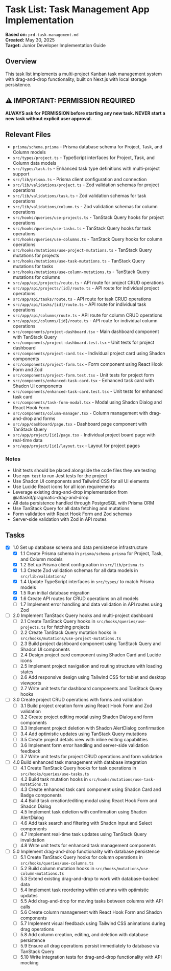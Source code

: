 # Task List: Task Management App Implementation

**Based on:** `prd-task-management.md`  
**Created:** May 30, 2025  
**Target:** Junior Developer Implementation Guide

## Overview

This task list implements a multi-project Kanban task management system with drag-and-drop functionality, built on Next.js with local storage persistence.

## ⚠️ IMPORTANT: PERMISSION REQUIRED

**ALWAYS ask for PERMISSION before starting any new task. NEVER start a new task without explicit user approval.**

## Relevant Files

- `prisma/schema.prisma` - Prisma database schema for Project, Task, and Column models
- `src/types/project.ts` - TypeScript interfaces for Project, Task, and Column data models
- `src/types/task.ts` - Enhanced task type definitions with multi-project support
- `src/lib/prisma.ts` - Prisma client configuration and connection
- `src/lib/validations/project.ts` - Zod validation schemas for project operations
- `src/lib/validations/task.ts` - Zod validation schemas for task operations
- `src/lib/validations/column.ts` - Zod validation schemas for column operations
- `src/hooks/queries/use-projects.ts` - TanStack Query hooks for project operations
- `src/hooks/queries/use-tasks.ts` - TanStack Query hooks for task operations
- `src/hooks/queries/use-columns.ts` - TanStack Query hooks for column operations
- `src/hooks/mutations/use-project-mutations.ts` - TanStack Query mutations for projects
- `src/hooks/mutations/use-task-mutations.ts` - TanStack Query mutations for tasks
- `src/hooks/mutations/use-column-mutations.ts` - TanStack Query mutations for columns
- `src/app/api/projects/route.ts` - API route for project CRUD operations
- `src/app/api/projects/[id]/route.ts` - API route for individual project operations
- `src/app/api/tasks/route.ts` - API route for task CRUD operations
- `src/app/api/tasks/[id]/route.ts` - API route for individual task operations
- `src/app/api/columns/route.ts` - API route for column CRUD operations
- `src/app/api/columns/[id]/route.ts` - API route for individual column operations
- `src/components/project-dashboard.tsx` - Main dashboard component with TanStack Query
- `src/components/project-dashboard.test.tsx` - Unit tests for project dashboard
- `src/components/project-card.tsx` - Individual project card using Shadcn components
- `src/components/project-form.tsx` - Form component using React Hook Form and Zod
- `src/components/project-form.test.tsx` - Unit tests for project form
- `src/components/enhanced-task-card.tsx` - Enhanced task card with Shadcn UI components
- `src/components/enhanced-task-card.test.tsx` - Unit tests for enhanced task card
- `src/components/task-form-modal.tsx` - Modal using Shadcn Dialog and React Hook Form
- `src/components/column-manager.tsx` - Column management with drag-and-drop and forms
- `src/app/dashboard/page.tsx` - Dashboard page component with TanStack Query
- `src/app/project/[id]/page.tsx` - Individual project board page with real-time data
- `src/app/project/[id]/layout.tsx` - Layout for project pages

### Notes

- Unit tests should be placed alongside the code files they are testing
- Use `npm test` to run Jest tests for the project
- Use Shadcn UI components and Tailwind CSS for all UI elements
- Use Lucide React icons for all icon requirements
- Leverage existing drag-and-drop implementation from @atlaskit/pragmatic-drag-and-drop
- All data persistence handled through PostgreSQL with Prisma ORM
- Use TanStack Query for all data fetching and mutations
- Form validation with React Hook Form and Zod schemas
- Server-side validation with Zod in API routes

## Tasks

- [x] 1.0 Set up database schema and data persistence infrastructure
  - [x] 1.1 Create Prisma schema in `prisma/schema.prisma` for Project, Task, and Column models
  - [x] 1.2 Set up Prisma client configuration in `src/lib/prisma.ts`
  - [x] 1.3 Create Zod validation schemas for all data models in `src/lib/validations/`
  - [x] 1.4 Update TypeScript interfaces in `src/types/` to match Prisma models
  - [x] 1.5 Run initial database migration
  - [x] 1.6 Create API routes for CRUD operations on all models
  - [ ] 1.7 Implement error handling and data validation in API routes using Zod

- [ ] 2.0 Implement TanStack Query hooks and multi-project dashboard
  - [ ] 2.1 Create TanStack Query hooks in `src/hooks/queries/use-projects.ts` for fetching projects
  - [ ] 2.2 Create TanStack Query mutation hooks in `src/hooks/mutations/use-project-mutations.ts`
  - [ ] 2.3 Build project dashboard component using TanStack Query and Shadcn UI components
  - [ ] 2.4 Design project card component using Shadcn Card and Lucide icons
  - [ ] 2.5 Implement project navigation and routing structure with loading states
  - [ ] 2.6 Add responsive design using Tailwind CSS for tablet and desktop viewports
  - [ ] 2.7 Write unit tests for dashboard components and TanStack Query hooks

- [ ] 3.0 Create project CRUD operations with forms and validation
  - [ ] 3.1 Build project creation form using React Hook Form and Zod validation
  - [ ] 3.2 Create project editing modal using Shadcn Dialog and form components
  - [ ] 3.3 Implement project deletion with Shadcn AlertDialog confirmation
  - [ ] 3.4 Add optimistic updates using TanStack Query mutations
  - [ ] 3.5 Create project details view with inline editing capabilities
  - [ ] 3.6 Implement form error handling and server-side validation feedback
  - [ ] 3.7 Write unit tests for project CRUD operations and form validation

- [ ] 4.0 Build enhanced task management with database integration
  - [ ] 4.1 Create TanStack Query hooks for task operations in `src/hooks/queries/use-tasks.ts`
  - [ ] 4.2 Build task mutation hooks in `src/hooks/mutations/use-task-mutations.ts`
  - [ ] 4.3 Create enhanced task card component using Shadcn Card and Badge components
  - [ ] 4.4 Build task creation/editing modal using React Hook Form and Shadcn Dialog
  - [ ] 4.5 Implement task deletion with confirmation using Shadcn AlertDialog
  - [ ] 4.6 Add task search and filtering with Shadcn Input and Select components
  - [ ] 4.7 Implement real-time task updates using TanStack Query invalidation
  - [ ] 4.8 Write unit tests for enhanced task management components

- [ ] 5.0 Implement drag-and-drop functionality with database persistence
  - [ ] 5.1 Create TanStack Query hooks for column operations in `src/hooks/queries/use-columns.ts`
  - [ ] 5.2 Build column mutation hooks in `src/hooks/mutations/use-column-mutations.ts`
  - [ ] 5.3 Extend existing drag-and-drop to work with database-backed data
  - [ ] 5.4 Implement task reordering within columns with optimistic updates
  - [ ] 5.5 Add drag-and-drop for moving tasks between columns with API calls
  - [ ] 5.6 Create column management with React Hook Form and Shadcn components
  - [ ] 5.7 Implement visual feedback using Tailwind CSS animations during drag operations
  - [ ] 5.8 Add column creation, editing, and deletion with database persistence
  - [ ] 5.9 Ensure all drag operations persist immediately to database via TanStack Query
  - [ ] 5.10 Write integration tests for drag-and-drop functionality with API mocking
